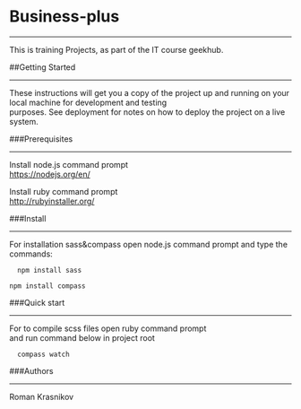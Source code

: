 # Business-plus
***
  
This is training Projects, as part of the IT course geekhub.

##Getting Started
***

These instructions will get you a copy of the project up and running on your local machine for development and   testing   
purposes. See deployment for notes on how to deploy the project on a live system.
 
###Prerequisites
***

Install node.js command prompt  
https://nodejs.org/en/

Install ruby command prompt  
http://rubyinstaller.org/

###Install
***    

For installation sass&compass open node.js command prompt and type the commands: 
 
``  
npm install sass 
``

``
npm install compass 
``

###Quick start
***
For to compile scss files open ruby command prompt  
and run command below in project root 
 
``  
compass watch  
``  

###Authors  
***  
  
Roman Krasnikov
